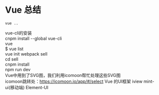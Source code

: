 # Vue 总结
	vue ..
vue-cli的安装<br/>
		cnpm install --global vue-cli<br/>
		vue <br/>
		$ vue list<br/>
		vue init webpack sell<br/>
		 cd sell<br/>
		 cnpm install<br/>
		 npm run dev<br/>
Vue中用到了SVG图，我们利用icomoon帮忙处理这些SVG图<br/>
icomoon跳转处：https://icomoon.io/app/#/select
Vue 的UI框架
	iview
	mint-ui(移动端)
	Element-UI
